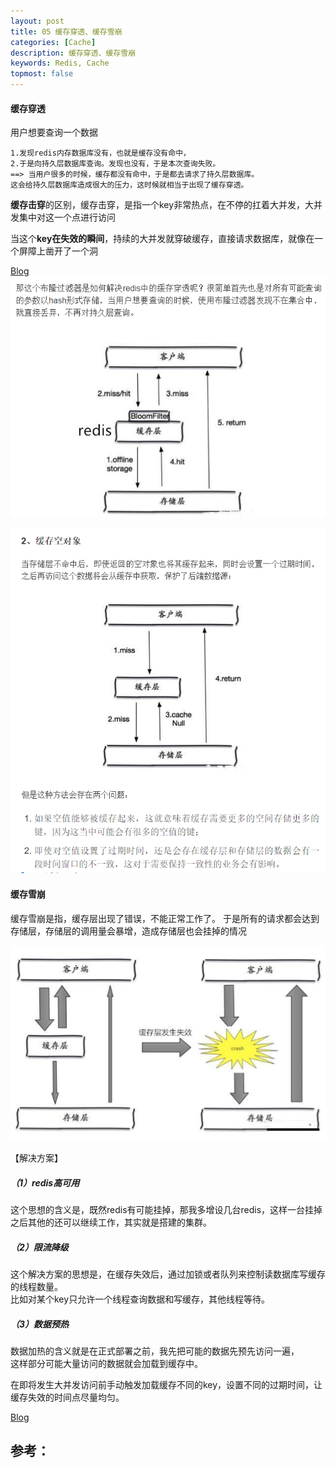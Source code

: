 ```yaml
---
layout: post
title: 05 缓存穿透、缓存雪崩
categories: [Cache]
description: 缓存穿透、缓存雪崩 
keywords: Redis, Cache
topmost: false
---
```


#### 缓存穿透

用户想要查询一个数据

```
1.发现redis内存数据库没有，也就是缓存没有命中，
2.于是向持久层数据库查询。发现也没有，于是本次查询失败。
==> 当用户很多的时候，缓存都没有命中，于是都去请求了持久层数据库。
这会给持久层数据库造成很大的压力，这时候就相当于出现了缓存穿透。
```

**缓存击穿**的区别，缓存击穿，是指一个key非常热点，在不停的扛着大并发，大并发集中对这一个点进行访问

当这个**key在失效的瞬间**，持续的大并发就穿破缓存，直接请求数据库，就像在一个屏障上凿开了一个洞

[Blog](https://baijiahao.baidu.com/s?id=1655304940308056733&wfr=spider&for=pc)
![ct1](/images/posts/distribute-system-cache/ct1.png)

![ct2](/images/posts/distribute-system-cache/ct2.png)

#### 缓存雪崩

缓存雪崩是指，缓存层出现了错误，不能正常工作了。
于是所有的请求都会达到存储层，存储层的调用量会暴增，造成存储层也会挂掉的情况

![xb](/images/posts/distribute-system-cache/xb.png)

【解决方案】

##### （1）**redis高可用**

这个思想的含义是，既然redis有可能挂掉，那我多增设几台redis，这样一台挂掉之后其他的还可以继续工作，其实就是搭建的集群。

##### （2）**限流降级**

这个解决方案的思想是，在缓存失效后，通过加锁或者队列来控制读数据库写缓存的线程数量。  
比如对某个key只允许一个线程查询数据和写缓存，其他线程等待。 

##### （3）**数据预热**

数据加热的含义就是在正式部署之前，我先把可能的数据先预先访问一遍，  
这样部分可能大量访问的数据就会加载到缓存中。

在即将发生大并发访问前手动触发加载缓存不同的key，设置不同的过期时间，让缓存失效的时间点尽量均匀。



[Blog](https://www.cnblogs.com/xichji/p/11286443.html)












## 参考：

